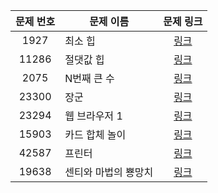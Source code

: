 | 문제 번호 | 문제 이름 | 문제 링크 |
|:---:|---|:---:|
| 1927 | 최소 힙 | [링크](https://www.acmicpc.net/problem/1927) |
| 11286 | 절댓값 힙 | [링크](https://www.acmicpc.net/problem/11286) |
| 2075 | N번째 큰 수 | [링크](https://www.acmicpc.net/problem/2075) |
| 23300 | 장군 | [링크](https://www.acmicpc.net/problem/23300) |
| 23294 | 웹 브라우저 1 | [링크](https://www.acmicpc.net/problem/23294) |
| 15903 | 카드 합체 놀이 | [링크](https://www.acmicpc.net/problem/15903) |
| 42587 | 프린터 | [링크](https://school.programmers.co.kr/learn/courses/30/lessons/42587) |
| 19638 | 센티와 마법의 뿅망치 | [링크](https://www.acmicpc.net/problem/19638) |
